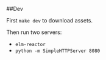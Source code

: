 




##Dev

First `make dev` to download assets.

Then run two servers:
* `elm-reactor`
* `python -m SimpleHTTPServer 8080`
